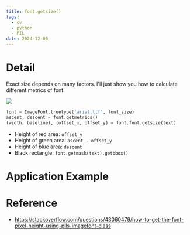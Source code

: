 ```yaml
---
title: font.getsize()
tags:
  - cv
  - python
  - PIL
date: 2024-12-06
---
```


# Detail

Exact size depends on many factors. I'll just show you how to calculate different metrics of font.

[![](https://i.sstatic.net/gSBad.png)](https://i.sstatic.net/gSBad.png)

```python
font = ImageFont.truetype('arial.ttf', font_size)
ascent, descent = font.getmetrics()
(width, baseline), (offset_x, offset_y) = font.font.getsize(text)
```

- Height of red area: `offset_y`
- Height of green area: `ascent - offset_y`
- Height of blue area: `descent`
- Black rectangle: `font.getmask(text).getbbox()`


# Application Example



# Reference

* https://stackoverflow.com/questions/43060479/how-to-get-the-font-pixel-height-using-pils-imagefont-class